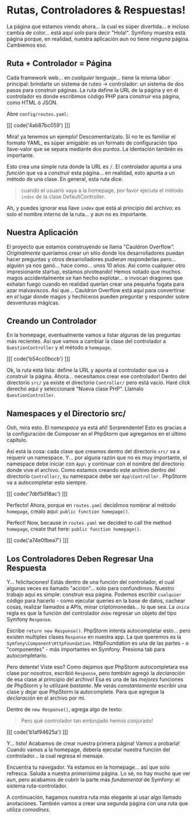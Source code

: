 # Rutas, Controladores & Respuestas!

La página que estamos viendo ahora... la cual es súper divertida... e incluso cambia 
de color... está aquí *solo* para decir "Hola!". Symfony muestra está página porque, 
en realidad, nuestra aplicación aun no tiene *ninguna* página. Cambiemos eso.

## Ruta + Controlador = Página

Cada framework web... en *cualquier* lenguaje... tiene la misma labor principal: brindarte
un sistema de ruteo -> controlador: un sistema de dos pasos para construir páginas. La 
ruta define la URL de la página y en él controlador es donde escribimos código PHP para 
*construir* esa página, como HTML ó JSON.

Abre `config/routes.yaml`: 

[[[ code('4ab87bc059') ]]]

Mira! ya tenemos un ejemplo! Descomentarízalo. Si no te es familiar el formato YAML, es 
súper amigable: es un formato de configuración tipo llave-valor que se separa mediante 
dos puntos. La identación también es importante.

Esto crea una simple ruta donde la URL es `/`. El controlador apunta a una *función* que va 
a *construir* esta página... en realidad, esto apunta a un método de una clase. En general, 
esta ruta dice:

> cuando el usuario vaya a la homepage, por favor ejecuta el método `index`
> de la clase DefaultController.

Ah, y puedes ignorar esa llave `index` que está al principio del archivo: es solo el 
nombre interno de la ruta... y aun no es importante.

## Nuestra Aplicación

El proyecto que estamos construyendo se llama "Cauldron Overflow". *Originalmente* 
queríamos crear un sitio donde los desarrolladores puedan hacer preguntas y otros 
desarrolladores pudieran responderlas pero... alguien ya nos ganó... hace como... 
unos 10 años. Así como cualquier otro impresionante startup, estamos pivoteando!
Hemos notado que muchos magos accidentalmente se han hecho explotar... o invocan 
dragones que exhalan fuego cuando en realidad querían crear una pequeña fogata para 
azar malvaviscos. Así que... Cauldron Overflow está aquí para convertirse en *el* lugar
donde magos y hechiceros pueden preguntar y responder sobre desventuras mágicas.

## Creando un Controlador

En la homepage, eventualmente vamos a listar algunas de las preguntas más recientes.
Así que vamos a cambiar la clase del controlador a `QuestionController` y el método 
a `homepage`.

[[[ code('b54cc0bccb') ]]]

Ok, la ruta está lista: define la URL y apunta al controlador que va a construir 
la página. Ahora... necesitamos crear ese controlador! Dentro del directorio `src/` 
ya existe el directorio `Controller/` pero está vacío. Haré click derecho aquí y 
seleccionaré "Nueva clase PHP". Llamalo `QuestionController`.

## Namespaces y el Directorio src/

Ooh, mira esto. El *namespace* ya está ahí! Sorprendente! Esto es gracias a la 
configuración de Composer en el PhpStorm que agregamos en el último capítulo.

Así está la cosa: cada clase que creamos dentro del directorio `src/` va a requerir 
un namespace. Y... por alguna razón que no es muy importante, el namespace debe iniciar 
con `App\` y continuar con el nombre del directorio donde vive el archivo. Como estamos 
creando este archivo dentro del directorio `Controller/`, su namespace debe ser 
`App\Controller.` PhpStorm va a autocompletar esto siempre.

[[[ code('7dbf5d18ac') ]]]

Perfecto! Ahora, porque en `routes.yaml` decidimos nombrar al método `homepage`, crealo 
aquí: `public function homepage()`.

Perfect! Now, because in `routes.yaml` we decided to call the method `homepage`,
create that here: `public function homepage()`.

[[[ code('a74e0fbea7') ]]]

## Los Controladores Deben Regresar Una Respuesta

Y... felicitaciones! Estás dentro de una función del controlador, el cual algunas veces 
es llamado "acción"... solo para confundirnos. Nuestro trabajo aquí es simple: construir 
esa página. Podemos escribir `cualquier` código para hacerlo - como ejecutar queries en la 
base de datos, cachear cosas, realizar llamados a APIs, minar criptomonedas... lo que sea. 
La `única` regla es que la función del controlador `debe` regresar un objeto del tipo Symfony 
`Response`.

Escribe `return new Response()`. PhpStorm intenta autocompletar esto... pero existen 
multiples clases `Response` en nuestra app. La que queremos es la 
`Symfony\Component\HttpFoundation`. HttpFoundation es una de las partes - o "componentes" - más 
importantes en Symfony. Presiona tab para autocompletarlo.

Pero detente! Viste eso? Como dejamos que PhpStorm autocompletara esa clase por nosotros, 
escribió `Response`, pero *también* agregó la *declaración* de esa clase al principio del 
archivo! Esa es una de las *mejores* funciones de PhpStorm y lo utilizaré *bastante*. 
Me verás *constantemente* escribir una clase y dejar que PhpStorm la autocomplete. 
Para que agregue la *declaración* en el archivo por mi.

Dentro de `new Response()`, agrega algo de texto:

> Pero qué controlador tan embrujado hemos conjurado!

[[[ code('b1af94625a') ]]]

Y... listo! Acabamos de crear nuestra primera página! Vamos a probarla! Cuando vamos a 
la homepage, debería ejecutar nuestra función del controlador... la cual regresa el mensaje.

Encuentra tu navegador. Ya estamos en la homepage... así que solo refresca. Saluda a nuestra 
*primerísima* página. Lo sé, no hay mucho que ver aun, pero acabamos de cubrir la parte más 
*fundamental* de Symfony: el sistema ruta-controlador.

A continuación, hagamos nuestra ruta más elegante al usar algo llamado anotaciones. También 
vamos a crear una segunda página con una ruta que utiliza *comodines*.
